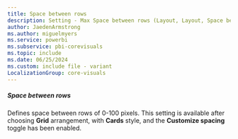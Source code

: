 ```yaml
---
title: Space between rows
description: Setting - Max Space between rows (Layout, Layout, Space between rows)
author: JaedenArmstrong
ms.author: miguelmyers
ms.service: powerbi
ms.subservice: pbi-corevisuals
ms.topic: include
ms.date: 06/25/2024
ms.custom: include file - variant
LocalizationGroup: core-visuals
---
```

##### Space between rows

Defines space between rows of 0-100 pixels. This setting is available after choosing **Grid** arrangement, with **Cards** style, and the **Customize spacing** toggle has been enabled.
